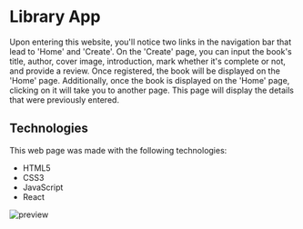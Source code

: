 # Library App
Upon entering this website, you'll notice two links in the navigation bar that lead to 'Home' and 'Create'. On the 'Create' page, you can input the book's title, author, cover image, introduction, mark whether it's complete or not, and provide a review. Once registered, the book will be displayed on the 'Home' page. Additionally, once the book is displayed on the 'Home' page, clicking on it will take you to another page. This page will display the details that were previously entered.

## Technologies
This web page was made with the following technologies:
- HTML5
- CSS3
- JavaScript
- React

![preview](public/preview.jpg)
